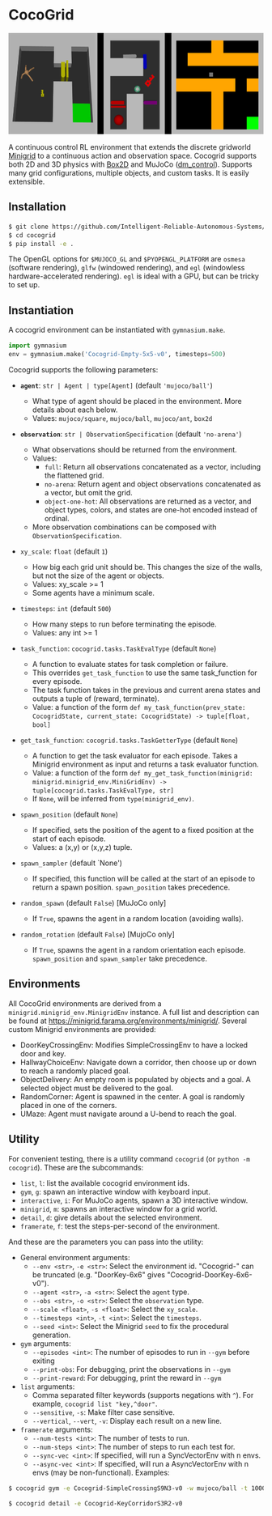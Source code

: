 # CocoGrid

<!-- ![Example CocoGrid environments](./assets/env_examples.png) -->
<img src="./assets/env_examples.png" alt="Example CocoGrid environments" height="200rem"/>

A continuous control RL environment that extends the discrete gridworld [Minigrid](https://github.com/Farama-Foundation/Minigrid) to a continuous action and observation space. Cocogrid supports both 2D and 3D physics with [Box2D](https://pypi.org/project/Box2D/) and MuJoCo ([dm_control](https://github.com/google-deepmind/dm_controlhttps://)). Supports many grid configurations, multiple objects, and custom tasks. It is easily extensible.

## Installation

```bash
$ git clone https://github.com/Intelligent-Reliable-Autonomous-Systems/CocoGrid
$ cd cocogrid
$ pip install -e .
```

The OpenGL options for `$MUJOCO_GL` and `$PYOPENGL_PLATFORM` are `osmesa` (software rendering), `glfw` (windowed rendering), and `egl` (windowless hardware-accelerated rendering). `egl` is ideal with a GPU, but can be tricky to set up.

## Instantiation

A cocogrid environment can be instantiated with `gymnasium.make`.

```python
import gymnasium
env = gymnasium.make('Cocogrid-Empty-5x5-v0', timesteps=500)
```

Cocogrid supports the following parameters:

- **`agent`**: `str | Agent | type[Agent]` (default `'mujoco/ball'`)
  
  - What type of agent should be placed in the environment. More details about each below.
  - Values: `mujoco/square`, `mujoco/ball`, `mujoco/ant`, `box2d`
- **`observation`**: `str | ObservationSpecification` (default `'no-arena'`)
  
  - What observations should be returned from the environment. 
  - Values:
    - `full`: Return all observations concatenated as a vector, including the flattened grid.
    - `no-arena`: Return agent and object observations concatenated as a vector, but omit the grid.
    - `object-one-hot`: All observations are returned as a vector, and object types, colors, and states are one-hot encoded instead of ordinal.
  - More observation combinations can be composed with `ObservationSpecification`.
- `xy_scale`: `float` (default `1`)
  
  - How big each grid unit should be. This changes the size of the walls, but not the size of the agent or objects.
  - Values: xy_scale >= 1
  - Some agents have a minimum scale.
- `timesteps`: `int` (default `500`)
  
  - How many steps to run before terminating the episode.
  - Values: any int >= 1
- `task_function`: `cocogrid.tasks.TaskEvalType` (default `None`)
  
  - A function to evaluate states for task completion or failure.
  - This overrides `get_task_function` to use the same task_function for every episode. 
  - The task function takes in the previous and current arena states and outputs a tuple of (reward, terminate).
  - Value: a function of the form `def my_task_function(prev_state: CocogridState, current_state: CocogridState) -> tuple[float, bool]`
- `get_task_function`: `cocogrid.tasks.TaskGetterType` (default `None`)
  
  - A function to get the task evaluator for each episode. Takes a Minigrid environment as input and returns a task evaluator function.
  - Value: a function of the form `def my_get_task_function(minigrid: minigrid.minigrid_env.MiniGridEnv) -> tuple[cocogrid.tasks.TaskEvalType, str]`
  - If `None`, will be inferred from `type(minigrid_env)`.
- `spawn_position` (default `None`)
  
  - If specified, sets the position of the agent to a fixed position at the start of each episode.
  - Values: a (x,y) or (x,y,z) tuple.
- `spawn_sampler` (default `None')
  
  - If specified, this function will be called at the start of an episode to return a spawn position. `spawn_position` takes precedence.
- `random_spawn` (default `False`) [MuJoCo only]
  
  - If `True`, spawns the agent in a random location (avoiding walls).
- `random_rotation` (default `False`) [MujoCo only]
  
  - If `True`, spawns the agent in a random orientation each episode. `spawn_position` and `spawn_sampler` take precedence.

## Environments

All CocoGrid environments are derived from a `minigrid.minigrid_env.MinigridEnv` instance. A full list and description can be found at https://minigrid.farama.org/environments/minigrid/. Several custom Minigrid environments are provided:
- DoorKeyCrossingEnv: Modifies SimpleCrossingEnv to have a locked door and key.
- HallwayChoiceEnv: Navigate down a corridor, then choose up or down to reach a randomly placed goal.
- ObjectDelivery: An empty room is populated by objects and a goal. A selected object must be delivered to the goal.
- RandomCorner: Agent is spawned in the center. A goal is randomly placed in one of the corners.
- UMaze: Agent must navigate around a U-bend to reach the goal.

## Utility

For convenient testing, there is a utility command `cocogrid` (or `python -m cocogrid`). These are the subcommands:

- `list`, `l`: list the available cocogrid environment ids.
- `gym`, `g`: spawn an interactive window with keyboard input.
- `interactive`, `i`: For MuJoCo agents, spawn a 3D interactive window.
- `minigrid`, `m`: spawns an interactive window for a grid world.
- `detail`, `d`: give details about the selected environment.
- `framerate`, `f`: test the steps-per-second of the environment.

And these are the parameters you can pass into the utility:

- General environment arguments:
  - `--env <str>`, `-e <str>`: Select the environment id. "Cocogrid-" can be truncated (e.g. "DoorKey-6x6" gives "Cocogrid-DoorKey-6x6-v0").
  - `--agent <str>`, `-a <str>`: Select the `agent` type.
  - `--obs <str>`, `-o <str>`: Select the `observation` type.
  - `--scale <float>`, `-s <float>`: Select the `xy_scale`.
  - `--timesteps <int>`, `-t <int>`: Select the `timesteps`.
  - `--seed <int>`: Select the Minigrid `seed` to fix the procedural generation.
- `gym` arguments:
  - `--episodes <int>`: The number of episodes to run in `--gym` before exiting
  - `--print-obs`: For debugging, print the observations in `--gym`
  - `--print-reward`: For debugging, print the reward in `--gym`
- `list` arguments:
  - Comma separated filter keywords (supports negations with `^`). For example, `cocogrid list "key,^door"`.
  - `--sensitive`, `-s`: Make filter case sensitive.
  - `--vertical`, `--vert`, `-v`: Display each result on a new line.
- `framerate` arguments:
  - `--num-tests <int>`: The number of tests to run.
  - `--num-steps <int>`: The number of steps to run each test for.
  - `--sync-vec <int>`: If specified, will run a SyncVectorEnv with n envs.
  - `--async-vec <int>`: If specified, will run a AsyncVectorEnv with n envs (may be non-functional).
Examples:

```bash
$ cocogrid gym -e Cocogrid-SimpleCrossingS9N3-v0 -w mujoco/ball -t 1000
```

```bash
$ cocogrid detail -e Cocogrid-KeyCorridorS3R2-v0
```



